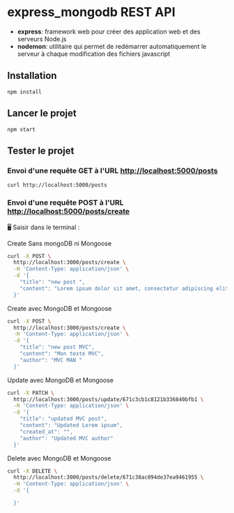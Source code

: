# express_mongodb REST API

- **express**: framework web pour créer des application web et des serveurs Node.js
- **nodemon**: utilitaire qui permet de redémarrer automatiquement le serveur à chaque modification des fichiers javascript

## Installation

`npm install`

## Lancer le projet

`npm start`

## Tester le projet

### Envoi d'une requête GET à l'URL <http://localhost:5000/posts>

`curl http://localhost:5000/posts`

### Envoi d'une requête POST à l'URL <http://localhost:5000/posts/create>

🖥️ Saisir dans le terminal :

Create Sans mongoDB ni Mongoose

```bash
curl -X POST \
  http://localhost:3000/posts/create \
  -H 'Content-Type: application/json' \
  -d '{
    "title": "new post ",
    "content": "Lorem ipsum dolor sit amet, consectetur adipiscing elit. Aliquam finibus lacus in lorem interdum, at mollis sem consequat. Vestibulum tempus fermentum justo, id molestie risus rhoncus ac. Phasellus augue purus, finibus non posuere molestie, laoreet at metus. Nam posuere non tellus nec laoreet. Etiam eu blandit lacus."
  }'

```

Create avec MongoDB et Mongoose

```bash
curl -X POST \
  http://localhost:3000/posts/create \
  -H 'Content-Type: application/json' \
  -d '{
    "title": "new post MVC",
    "content": "Mon texte MVC",
    "author": "MVC MAN "
  }'
  ```

Update avec MongoDB et Mongoose

```bash
curl -X PATCH \
  http://localhost:3000/posts/update/671c3cb1c8121b336840bfb1 \
  -H 'Content-Type: application/json' \
  -d '{
    "title": "updated MVC post",
    "content": "Updated Lorem ipsum",
    "created_at": "",
    "author": "Updated MVC author"
  }'
  ```

Delete avec MongoDB et Mongoose

```bash
curl -X DELETE \
  http://localhost:3000/posts/delete/671c38ac094de37ea9461955 \
  -H 'Content-Type: application/json' \
  -d '{

  }'
  ```
